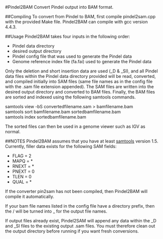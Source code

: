 #Pindel2BAM 
Convert Pindel output into BAM format.  

##Compiling
To convert from Pindel to BAM, first compile pindel2sam.cpp with the 
provided Make file. Pindel2BAM can compile with gcc version 4.4.3.

##Usage
Pindel2BAM takes four inputs in the following order:
* Pindel data directory
* desired output directory
* Pindel config file that was used to generate the Pindel data
* Genome reference index file (fa.fai) used to generate the Pindel data

Only the deletion and short insertion data are used (_D & _SI),
and all Pindel data files within the Pindel data directory provided
will be read, converted, and compiled initially into SAM files
(same file names as in the config file with the .sam file extension
appended). The SAM files are written into the desired output
directory and converted to BAM files. Finally, the BAM files are sorted
and indexed using the following samtools commands.

samtools view -bS convertedfilename.sam > bamfilename.bam  
samtools sort bamfilename.bam sortedbamfilename.bam  
samtools index sortedbamfilename.bam  

The sorted files can then be used in a genome viewer such as IGV as normal.


##NOTES
Pindel2BAM assumes that you have at least [samtools](https://github.com/samtools/samtools) version 1.5.
Currently, filler data exists for the following SAM fields:
* FLAG = 2
* MAPQ = *
* RNEXT = *
* PNEXT = 0
* TLEN = 0
* QUAL = *  

If the converter pin2sam has not been compiled, then Pindel2BAM will
compile it automatically.  

If your bam file names listed in the config file have a directory prefix,
then the / will be turned into _ for the output file names.  

If output files already exist, Pindel2SAM will append any data
within the _D and _SI files to the existing output .sam files.
You must therefore clean out the output directory before running
if you want fresh conversions.
